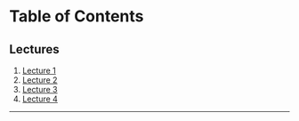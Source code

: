 # Table of Contents

## Lectures

1. [Lecture 1](BILD_1_LE_1.md)
2. [Lecture 2](BILD_1_LE_2.md)
3. [Lecture 3](BILD_1_LE_3.md)
4. [Lecture 4](BILD_1_LE_4.md)

---
